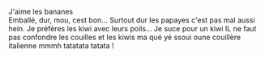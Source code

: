 J'aime les bananes  
Emballé, dur, mou, cest bon...
Surtout dur
les papayes c'est pas mal aussi hein.
Je préfères les kiwi avec leurs poils...
Je suce pour un kiwi
IL ne faut pas confondre les couilles et les kiwis
ma qué yé ssoui oune couillère italienne mmmh tatatata tatata !